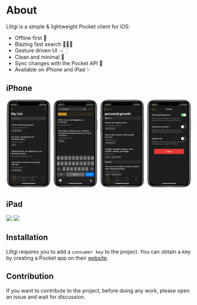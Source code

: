 # About

Llitgi is a simple & lightweight Pocket client for iOS:

- Offline first 📲
- Blazing fast search 🕵🏻‍♂️
- Gesture driven UI 👈🏻
- Clean and minimal 🌱
- Sync changes with the Pocket API 🚀
- Available on iPhone and iPad ✨

## iPhone
<p>
  <img src="Screenshots/iPhone_X.png"/>
</p>

## iPad
<p>
  <img src="Screenshots/iPad_Pro_1.png"/>
  <img src="Screenshots/iPad_Pro_2.png"/> 
</p>

## Installation

Llitgi requires you to add a `consumer key` to the project. You can obtain a key by creating a Pocket app on their [website](https://getpocket.com/developer/apps/new.php).

## Contribution

If you want to contribute to the project, before doing any work, please open an issue and wait for discussion.
